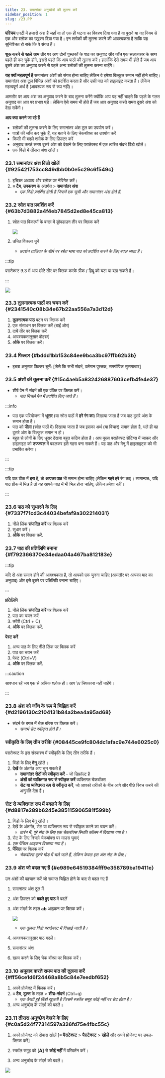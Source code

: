 ```yaml
---
title: 23. समानांतर अनुच्छेदों की तुलना करें
sidebar_position: 1
slug: /23.PP
---
```


**परिचय**
एनटी में हजारों अंश हैं जहाँ या तो एक ही घटना का विवरण दिया गया है या पुराने या नए नियम से एक और श्लोक का उद्धरण दिया गया है। इन श्लोकों की तुलना करने की आवश्यकता है ताकि यह सुनिश्चित हो सके कि वे संगत हैं।

**शुरू करने से पहले**
आम तौर पर आप दोनों पुस्तकों के पाठ का अनुवाद और जाँच एक सलाहकार के साथ पहले ही कर चुके होंगे, इससे पहले कि आप पाठों की तुलना करें। हालाँकि ऐसे समय भी होते हैं जब आप दूसरे अंश का अनुवाद करने से पहले अन्य श्लोकों की तुलना करना चाहेंगे।

**यह क्यों महत्वपूर्ण है**
समानांतर अंशों को संगत होना चाहिए लेकिन वे हमेशा बिल्कुल समान नहीं होने चाहिए। समानांतर अंश टूल विभिन्न अंशों को प्रदर्शित करता है और उसी पाठ को हाइलाइट करता है। लेकिन महत्वपूर्ण अर्थ है (आवश्यक रूप से रूप नहीं)।

आमतौर पर आप अंश का अनुवाद करने के बाद तुलना करेंगे क्योंकि आप यह नहीं चाहते कि पहले के गलत अनुवाद का आप पर प्रभाव पड़े। लेकिन ऐसे समय भी होते हैं जब आप अनुवाद करते समय दूसरे अंश को देख सकेंगे।

**आप क्या करने जा रहे हैं**

- श्लोकों की तुलना करने के लिए समानांतर अंश टूल का उपयोग करें।
- पात्रों की जाँच कर चुके हैं, यह बताने के लिए चेकबॉक्स का उपयोग करें
- किसी भी बदले श्लोक के लिए फ़िल्टर करें
- अनुवाद करते समय दूसरे अंश को देखने के लिए परातेक्स्ट में एक त्वरित संदर्भ विंडो खोलें।
- एक विंडो में तीसरा अंश खोलें।

### 23.1 समानांतर अंश विंडो खोलें {#925421753cc849dbb0b0e5c29c6f549c}

1. इच्छित अध्याय और श्लोक पर नेविगेट करें।
2. **≡ टैब**, **उपकरण** के अंतर्गत > **समानांतर अंश**
   - _एक विंडो प्रदर्शित होती है जिसमें एक सूची और समानांतर अंश होते हैं_.

### 23.2 स्रोत पाठ प्रदर्शित करें {#63b7d3882a4f4eb7845d2ed8e45ca813}

1. स्रोत पाठ विकल्पों के बगल में ड्रॉपडाउन तीर पर क्लिक करें

   ![](./586542551.png)

2. उचित विकल्प चुनें
   - _प्रदर्शन तालिका के शीर्ष पर स्रोत भाषा पाठ को प्रदर्शित करने के लिए बदल जाता है।_

:::tip

परातेक्स्ट 9.3 में आप छोटे तीर पर क्लिक करके ग्रीक / हिब्रू को घटा या बढ़ा सकते हैं।

:::

![](./406509394.png)

### 23.3 तुलनात्मक पाठों का चयन करें {#2341540c08b34e67b22aa556a7a3d12d}

1. **तुलनात्मक पाठ** बटन पर क्लिक करें
2. एक संसाधन पर क्लिक करें (बाईं ओर)
3. दायें तीर पर क्लिक करें
4. आवश्यकतानुसार दोहराएं
5. **ओके** पर क्लिक करें।

### 23.4 फिल्टर {#bddd1bb153c84ee9bca3bc97ffb62b3b}

- इच्छा अनुसार फिल्टर चुनें: [जैसे कि सभी संदर्भ, वर्तमान पुस्तक, समगोपिक सुसमाचार]

### 23.5 अंशों की तुलना करें {#15c4aeb5a832426887603cefb4fe4e37}

- शीर्ष पैन में संदर्भ की एक पंक्ति पर क्लिक करें।
  - _पाठ निचले पैन में प्रदर्शित किए जाते हैं।_

:::info

- पाठ एक परियोजना में **धूसर** (या स्रोत पाठों में **हरे रंग का**) दिखाया जाता है जब पाठ दूसरे अंश के समान होता है।
- पाठ को **पीला** (स्रोत पाठों में) दिखाया जाता है जब इसका अर्थ (या विचार) समान होता है, भले ही वह दूसरे अंश के बिल्कुल समान न हो।
- बहुत से लोगों के लिए धूसर देखना बहुत कठिन होता है। आप मुख्य परातेक्स्ट सेटिंग्स में जाकर और हाइलाइट को **उज्जवल** में बदलकर इसे गहरा बना सकते हैं। यह पाठ और मेनू में हाइलाइट्स को भी प्रभावित करेगा।

:::

:::tip

यदि पाठ ग्रीक में **हरा** है, तो **आपका पाठ** भी समान होना चाहिए (लेकिन **गहरे हरे** रंग का)।
सामान्यतः, यदि पाठ ग्रीक में भिन्न है तो यह आपके पाठ में भी भिन्न होना चाहिए, लेकिन हमेशा नहीं।

:::

### 23.6 पाठ को सुधारने के लिए {#7337f71cd3c44034befaf9a302214031}

1. नीले लिंक **संपादित करें** पर क्लिक करें
2. सुधार करें।
3. **ओके** पर क्लिक करें.

### 23.7 पाठ की प्रतिलिपि बनाना {#f792366370e34edaa04a467ba812183e}

:::tip

यदि दो अंश समान होने की आवश्यकता है, तो आपको एक चुनना चाहिए (आमतौर पर आपका बाद का अनुवाद) और इसे दूसरे पर प्रतिलिपि बनाना चाहिए।

:::

**प्रतिलिपि**

1. नीले लिंक **संपादित करें** पर क्लिक करें
2. पाठ का चयन करें
3. कॉपी (Ctrl + C)
4. **ओके** पर क्लिक करें.

**पेस्ट करें**

1. अन्य पाठ के लिए नीले लिंक पर क्लिक करें
2. पाठ का चयन करें
3. पेस्ट (Ctrl+V)
4. **ओके** पर क्लिक करें.

:::caution

सावधान रहें जब एक से अधिक श्लोक हों। आप \v चिपकाना नहीं चाहेंगे।

:::

### 23.8 अंश को जाँच के रूप में चिह्नित करें {#d2196130c2104131b84a2bea4a95ad68}

- संदर्भ के बगल में चेक बॉक्स पर क्लिक करें।
  - _सन्दर्भ सेट स्वीकृत होते हैं।_

### स्वीकृति के लिए तीन तरीके {#08445ce9fc804dc1afac9e744e6025c0}

परातेक्स्ट के इस संस्करण में स्वीकृति के लिए तीन तरीके हैं।

1. विंडो के लिए **मेनू** खोलें।
2. **देखें** के अंतर्गत आप चुन सकते हैं
   - **समानांतर सेटों को स्वीकृत करें** - जो डिफ़ॉल्ट है
   - **अंशों को व्यक्तिगत रूप से स्वीकृत करें** व्यक्तिगत चेकबॉक्स
   - **सेट या व्यक्तिगत रूप से स्वीकृत करें**, जो आपको तरीकों के बीच आगे और पीछे स्विच करने की अनुमति देता है।

### सेट से व्यक्तिगत रूप में बदलने के लिए {#d8817e289b6245e385115906581f599b}

1. विंडो के लिए मेनू खोलें।
2. देखें के अंतर्गत, सेट या व्यक्तिगत रूप से स्वीकृत करने का चयन करें।
   - _प्रारंभ में, पूरे सेट के लिए एक चेकबॉक्स स्थिति कॉलम में दिखाया गया है।_
3. सेट के लिए निचले चेकबॉक्स पर माउस घुमाएं
4. _एक पेंसिल आइकन दिखाया गया है।_
5. **पेंसिल** पर क्लिक करें
   - _चेकबॉक्स दूसरे मोड में चले जाते हैं, लेकिन केवल इस अंश सेट के लिए।_

### 23.9 अंश जो बदल गए हैं {#e989e64519384fff9e358789ba19411e}

उन अंशों की पहचान करें जो समाप्त चिह्नित होने के बाद से बदल गए हैं

1. समानांतर अंश टूल में
2. अंश फ़िल्टर को **बदले हुए पाठ** में बदलें
3. अंश संदर्भ के तहत **ab** आइकन पर क्लिक करें।

   ![](./1103066999.png)

   - _एक तुलना विंडो परातेक्स्ट में दिखाई जाती है।_
4. आवश्यकतानुसार पाठ बदलें।
5. समानांतर अंश
6. खत्म करने के लिए चेक बॉक्स पर क्लिक करें।

### 23.10 अनुवाद करते समय पाठ की तुलना करें {#ff56ce1d6f24468a8b5c84e7eedbf652}

1. अपने प्रोजेक्ट में क्लिक करें।
2. **≡ टैब**, **टूल्स** के तहत > **शीघ्र-संदर्भ** (Ctrl+q)
   - _एक तैरती हुई_ _विंडो_ _खुलती है जिसमें स्क्रॉल समूह कोई नहीं पर सेट होता है।_
3. अन्य अनुच्छेद के संदर्भ को बदलें।

### 23.11 तीसरा अनुच्छेद देखने के लिए {#c0a5d24f77314597a326fd75e4fbc55c}

<div class='notion-row'>
<div class='notion-column' style={{width: 'calc((100% - (min(32px, 4vw) * 1)) * 0.5)'}}>

1. अपने प्रोजेक्ट को दोबारा खोलें [**≡ पैराटेक्स्ट** > **पैराटेक्स्ट** > **खोलें** और अपने प्रोजेक्ट पर डबल-क्लिक करें]

2. स्क्रॉल समूह को **[A]** से **कोई नहीं** में परिवर्तन करें।

3. अन्य अनुच्छेद के संदर्भ को बदलें।

</div><div className='notion-spacer'></div>

<div class='notion-column' style={{width: 'calc((100% - (min(32px, 4vw) * 1)) * 0.5)'}}>

![](./1458375744.png)

</div><div className='notion-spacer'></div>
</div>
